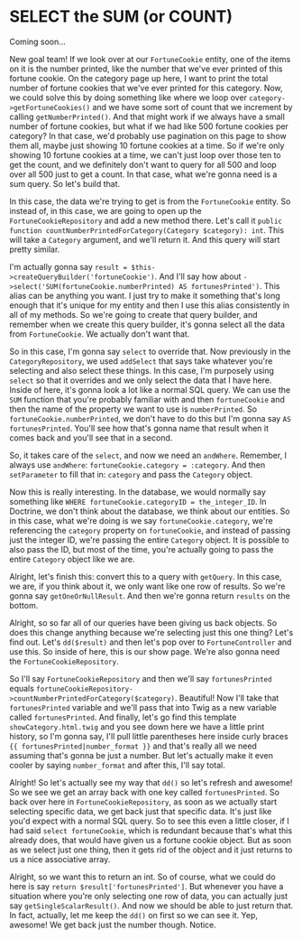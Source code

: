 # SELECT the SUM (or COUNT)

Coming soon...

New goal team! If we look over at our `FortuneCookie` entity, one of the items on it is the number printed, like the number that we've ever printed of this fortune cookie. On the category page up here, I want to print the total number of fortune cookies that we've ever printed for this category. Now, we could solve this by doing something like where we loop over `category->getFortuneCookies()` and we have some sort of count that we increment by calling `getNumberPrinted()`. And that might work if we always have a small number of fortune cookies, but what if we had like 500 fortune cookies per category? In that case, we'd probably use pagination on this page to show them all, maybe just showing 10 fortune cookies at a time. So if we're only showing 10 fortune cookies at a time, we can't just loop over those ten to get the count, and we definitely don't want to query for all 500 and loop over all 500 just to get a count. In that case, what we're gonna need is a sum query. So let's build that.

In this case, the data we're trying to get is from the `FortuneCookie` entity. So instead of, in this case, we are going to open up the `FortuneCookieRepository` and add a new method there. Let's call it `public function countNumberPrintedForCategory(Category $category): int`. This will take a `Category` argument, and we'll return it. And this query will start pretty similar.

I'm actually gonna say `result = $this->createQueryBuilder('fortuneCookie')`. And I'll say how about `->select('SUM(fortuneCookie.numberPrinted) AS fortunesPrinted')`. This alias can be anything you want. I just try to make it something that's long enough that it's unique for my entity and then I use this alias consistently in all of my methods. So we're going to create that query builder, and remember when we create this query builder, it's gonna select all the data from `FortuneCookie`. We actually don't want that.

So in this case, I'm gonna say `select` to override that. Now previously in the `CategoryRepository`, we used `addSelect` that says take whatever you're selecting and also select these things. In this case, I'm purposely using `select` so that it overrides and we only select the data that I have here. Inside of here, it's gonna look a lot like a normal SQL query. We can use the `SUM` function that you're probably familiar with and then `fortuneCookie` and then the name of the property we want to use is `numberPrinted`. So `fortuneCookie.numberPrinted`, we don't have to do this but I'm gonna say `AS fortunesPrinted`. You'll see how that's gonna name that result when it comes back and you'll see that in a second.

So, it takes care of the `select`, and now we need an `andWhere`. Remember, I always use `andWhere`: `fortuneCookie.category = :category`. And then `setParameter` to fill that in: `category` and pass the `Category` object.

Now this is really interesting. In the database, we would normally say something like `WHERE fortuneCookie.categoryID = the_integer_ID`. In Doctrine, we don't think about the database, we think about our entities. So in this case, what we're doing is we say `fortuneCookie.category`, we're referencing the `category` property on `fortuneCookie`, and instead of passing just the integer ID, we're passing the entire `Category` object. It is possible to also pass the ID, but most of the time, you're actually going to pass the entire `Category` object like we are.

Alright, let's finish this: convert this to a query with `getQuery`. In this case, we are, if you think about it, we only want like one row of results. So we're gonna say `getOneOrNullResult`. And then we're gonna return `results` on the bottom.

Alright, so so far all of our queries have been giving us back objects. So does this change anything because we're selecting just this one thing? Let's find out. Let's `dd($result)` and then let's pop over to `FortuneController` and use this. So inside of here, this is our show page. We're also gonna need the `FortuneCookieRepository`.

So I'll say `FortuneCookieRepository` and then we'll say `fortunesPrinted` equals `fortuneCookieRepository->countNumberPrintedForCategory($category)`. Beautiful! Now I'll take that `fortunesPrinted` variable and we'll pass that into Twig as a new variable called `fortunesPrinted`. And finally, let's go find this template `showCategory.html.twig` and you see down here we have a little print history, so I'm gonna say, I'll pull little parentheses here inside curly braces `{{ fortunesPrinted|number_format }}` and that's really all we need assuming that's gonna be just a number. But let's actually make it even cooler by saying `number_format` and after this, I'll say total.

Alright! So let's actually see my way that `dd()` so let's refresh and awesome! So we see we get an array back with one key called `fortunesPrinted`. So back over here in `FortuneCookieRepository`, as soon as we actually start selecting specific data, we get back just that specific data. It's just like you'd expect with a normal SQL query. So to see this even a little closer, if I had said `select fortuneCookie`, which is redundant because that's what this already does, that would have given us a fortune cookie object. But as soon as we select just one thing, then it gets rid of the object and it just returns to us a nice associative array.

Alright, so we want this to return an int. So of course, what we could do here is say `return $result['fortunesPrinted']`. But whenever you have a situation where you're only selecting one row of data, you can actually just say `getSingleScalarResult()`. And now we should be able to just return that. In fact, actually, let me keep the `dd()` on first so we can see it. Yep, awesome! We get back just the number though. Notice.
